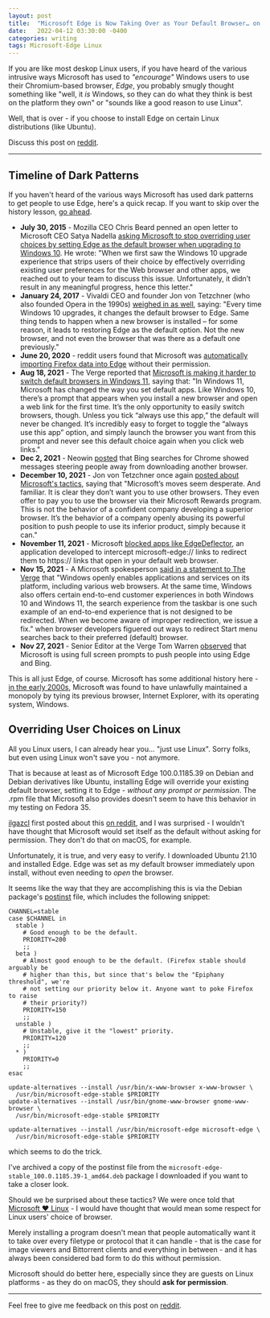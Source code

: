 ```yaml
---
layout: post
title:  "Microsoft Edge is Now Taking Over as Your Default Browser… on Linux"
date:   2022-04-12 03:30:00 -0400
categories: writing
tags: Microsoft-Edge Linux
---
```


If you are like most deskop Linux users, if you have heard of the various intrusive ways Microsoft has used to *"encourage"* Windows users to use their Chromium-based browser, *Edge*, you probably smugly thought something like "well, it *is* Windows, so they can do what they think is best on the platform they own" or "sounds like a good reason to use Linux".

Well, that is over - if you choose to install Edge on certain Linux distributions (like Ubuntu).

Discuss this post on [reddit](#).

* * *

## Timeline of Dark Patterns

If you haven't heard of the various ways Microsoft has used dark patterns to get people to use Edge, here's a quick recap. If you want to skip over the history lesson, [go ahead](#overriding-user-choices-on-linux).

* **July 30, 2015** - Mozilla CEO Chris Beard penned an open letter to Microsoft CEO Satya Nadella [asking Microsoft to stop overriding user choices by setting Edge as the default browser when upgrading to Windows 10](https://blog.mozilla.org/en/products/firefox/an-open-letter-to-microsofts-ceo-dont-roll-back-the-clock-on-choice-and-control/). He wrote: "When we first saw the Windows 10 upgrade experience that strips users of their choice by effectively overriding existing user preferences for the Web browser and other apps, we reached out to your team to discuss this issue. Unfortunately, it didn’t result in any meaningful progress, hence this letter."
* **January 24, 2017** - Vivaldi CEO and founder Jon von Tetzchner (who also founded Opera in the 1990s) [weighed in as well](https://web.archive.org/web/20170124205122/https://vivaldi.net/en-US/teamblog/220-it-s-time-to-do-the-right-thing-microsoft), saying: "Every time Windows 10 upgrades, it changes the default browser to Edge. Same thing tends to happen when a new browser is installed – for some reason, it leads to restoring Edge as the default option. Not the new browser, and not even the browser that was there as a default one previously."
* **June 20, 2020** - reddit users found that Microsoft was [automatically importing Firefox data into Edge](https://news.softpedia.com/news/microsoft-edge-accused-of-sneakily-importing-firefox-data-on-windows-10-530338.shtml) without their permission. 
* **Aug 18, 2021** - The Verge reported that [Microsoft is making it harder to switch default browsers in Windows 11](https://www.theverge.com/22630319/microsoft-windows-11-default-browser-changes), saying that: "In Windows 11, Microsoft has changed the way you set default apps. Like Windows 10, there’s a prompt that appears when you install a new browser and open a web link for the first time. It’s the only opportunity to easily switch browsers, though. Unless you tick “always use this app,” the default will never be changed. It’s incredibly easy to forget to toggle the “always use this app” option, and simply launch the browser you want from this prompt and never see this default choice again when you click web links."
* **Dec 2, 2021** - Neowin [posted](https://www.neowin.net/news/microsoft-says-its-own-edge-browser-is-more-trustworthy-than-so-2008-google-chrome/) that Bing searches for Chrome showed messages steering people away from downloading another browser. 
* **December 10, 2021** - Jon von Tetzchner once again [posted about Microsoft's tactics](https://vivaldi.com/blog/microsoft-back-to-its-old-tricks-to-get-an-edge-on-the-competition/), saying that "Microsoft’s moves seem desperate. And familiar. It is clear they don’t want you to use other browsers. They even offer to pay you to use the browser via their Microsoft Rewards program. This is not the behavior of a confident company developing a superior browser. It’s the behavior of a company openly abusing its powerful position to push people to use its inferior product, simply because it can."
* **November 11, 2021** - Microsoft [blocked apps like EdgeDeflector](https://www.ctrl.blog/entry/microsoft-edge-protocol-competition.html), an application developed to intercept microsoft-edge:// links to redirect them to https:// links that open in your default web browser. 
* **Nov 15, 2021** - A Microsoft spokesperson [said in a statement to The Verge](https://www.theverge.com/2021/11/15/22782802/microsoft-block-edgedeflector-windows-11) that "Windows openly enables applications and services on its platform, including various web browsers. At the same time, Windows also offers certain end-to-end customer experiences in both Windows 10 and Windows 11, the search experience from the taskbar is one such example of an end-to-end experience that is not designed to be redirected. When we become aware of improper redirection, we issue a fix." when browser developers figuered out ways to redirect Start menu searches back to their preferred (default) browser. 
* **Nov 27, 2021** - Senior Editor at the Verge Tom Warren [observed](https://twitter.com/tomwarren/status/1464624781471404035) that Microsoft is using full screen prompts to push people into using Edge and Bing.

This is all just Edge, of course. Microsoft has some additional history here - [in the early 2000s](https://en.wikipedia.org/wiki/United_States_v._Microsoft_Corp.), Microsoft was found to have unlawfully maintained a monopoly by tying its previous browser, Internet Explorer, with its operating system, Windows.

## Overriding User Choices on Linux

All you Linux users, I can already hear you... "just use Linux". Sorry folks, but even using Linux won't save you - not anymore. 

That is because at least as of Microsoft Edge 100.0.1185.39 on Debian and Debian derivatives like Ubuntu, installing Edge will override your existing default browser, setting it to Edge - *without any prompt or permission*. The .rpm file that Microsoft also provides doesn't seem to have this behavior in my testing on Fedora 35.

[ilgazcl](https://www.reddit.com/user/ilgazcl) first posted about this [on reddit](https://www.reddit.com/r/firefox/comments/u15h0p/i_just_installed_microsoft_edge_for_linux_and_it/), and I was surprised - I wouldn't have thought that Microsoft would set itself as the default without asking for permission. They don't do that on macOS, for example. 

Unfortunately, it is true, and very easy to verify. I downloaded Ubuntu 21.10 and installed Edge. Edge was set as my default browser immediately upon install, without even needing to *open* the browser.

It seems like the way that they are accomplishing this is via the Debian package's [postinst](https://www.debian.org/doc/debian-policy/ch-maintainerscripts.html) file, which includes the following snippet:

```
CHANNEL=stable
case $CHANNEL in
  stable )
    # Good enough to be the default.
    PRIORITY=200
    ;;
  beta )
    # Almost good enough to be the default. (Firefox stable should arguably be
    # higher than this, but since that's below the "Epiphany threshold", we're
    # not setting our priority below it. Anyone want to poke Firefox to raise
    # their priority?)
    PRIORITY=150
    ;;
  unstable )
    # Unstable, give it the "lowest" priority.
    PRIORITY=120
    ;;
  * )
    PRIORITY=0
    ;;
esac

update-alternatives --install /usr/bin/x-www-browser x-www-browser \
  /usr/bin/microsoft-edge-stable $PRIORITY
update-alternatives --install /usr/bin/gnome-www-browser gnome-www-browser \
  /usr/bin/microsoft-edge-stable $PRIORITY

update-alternatives --install /usr/bin/microsoft-edge microsoft-edge \
  /usr/bin/microsoft-edge-stable $PRIORITY
``` 
which seems to do the trick. 

I've archived a copy of the postinst file from the `microsoft-edge-stable_100.0.1185.39-1_amd64.deb` package I downloaded if you want to take a closer look.

Should we be surprised about these tactics? We were once told that [Microsoft ❤️ Linux](https://cloudblogs.microsoft.com/windowsserver/2015/05/06/microsoft-loves-linux/) - I would have thought that would mean some respect for Linux users' choice of browser.

Merely installing a program doesn't mean that people automatically want it to take over every filetype or protocol that it can handle - that is the case for image viewers and Bittorrent clients and everything in between - and it has always been considered bad form to do this without permission. 

Microsoft should do better here, especially since they are guests on Linux platforms - as they do on macOS, they should **ask for permission**.

---

Feel free to give me feedback on this post on [reddit](#). 